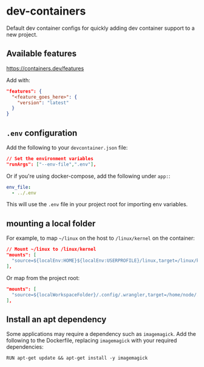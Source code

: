 # dev-containers

Default dev container configs for quickly adding dev container support to a new project.

## Available features

https://containers.dev/features

Add with:

```json
"features": {
  "<feature_goes_here>": {
    "version": "latest"
  }
}
```

## `.env` configuration

Add the following to your `devcontainer.json` file:

```json
// Set the environment variables
"runArgs": ["--env-file",".env"],
```

Or if you're using docker-compose, add the following under `app:`:

```yaml
env_file:
  - ../.env
```

This will use the `.env` file in your project root for importing env variables.

## mounting a local folder

For example, to map `~/linux` on the host to `/linux/kernel` on the container:

```json
// Mount ~/linux to /linux/kernel
"mounts": [
  "source=${localEnv:HOME}${localEnv:USERPROFILE}/linux,target=/linux/kernel,type=bind,consistency=cached"
],
```

Or map from the project root:

```json
"mounts": [
  "source=${localWorkspaceFolder}/.config/.wrangler,target=/home/node/.config/.wrangler,type=bind,consistency=cached"
],
```

## Install an apt dependency

Some applications may require a dependency such as `imagemagick`. Add the following to the Dockerfile, replacing `imagemagick` with your required dependencies:

```Docker
RUN apt-get update && apt-get install -y imagemagick
```
